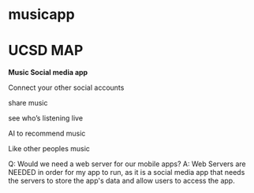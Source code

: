 # musicapp
# UCSD MAP 

**Music Social media app**

Connect your other social accounts

share music

see who’s listening live

AI to recommend music

Like other peoples music

Q: Would we need a web server for our mobile apps?
A: Web Servers are NEEDED in order for my app to run, as it is a social media app that needs the servers to store the app's data and allow users to access the app.
